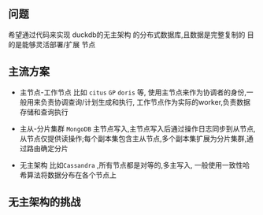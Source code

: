 ## 问题

希望通过代码来实现 duckdb的无主架构 的分布式数据库,且数据是完整复制的
目的是能够灵活部署/扩展 节点

## 主流方案

- 主节点-工作节点
  比如 `citus` `GP` `doris` 等, 使用主节点来作为协调者的身份,一般用来负责协调查询/计划生成和执行,
  工作节点作为实际的worker,负责数据存储和查询执行

- 主从-分片集群
  `MongoDB` 主节点写入,主节点写入后通过操作日志同步到从节点,从节点仅提供读操作;每个副本集包含主从节点,多个副本集扩展为分片集群,通过路由确定分片

- 无主架构
  比如`Cassandra` ,所有节点都是对等的,多主写入, 一般使用一致性哈希算法将数据分布在各个节点上

## 无主架构的挑战

